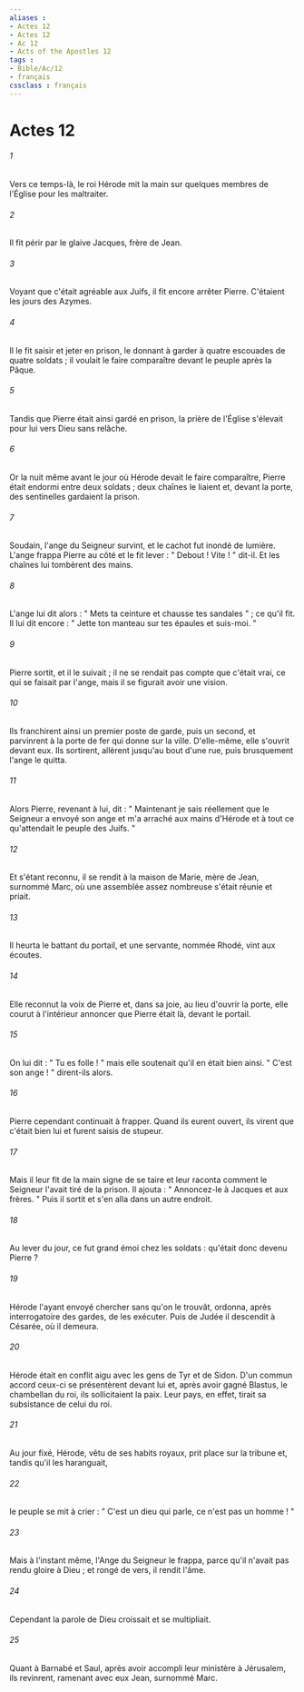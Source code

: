 ```yaml
---
aliases : 
- Actes 12
- Actes 12
- Ac 12
- Acts of the Apostles 12
tags : 
- Bible/Ac/12
- français
cssclass : français
---
```


# Actes 12

###### 1
Vers ce temps-là, le roi Hérode mit la main sur quelques membres de l'Église pour les maltraiter. 
###### 2
Il fit périr par le glaive Jacques, frère de Jean. 
###### 3
Voyant que c'était agréable aux Juifs, il fit encore arrêter Pierre. C'étaient les jours des Azymes. 
###### 4
Il le fit saisir et jeter en prison, le donnant à garder à quatre escouades de quatre soldats ; il voulait le faire comparaître devant le peuple après la Pâque. 
###### 5
Tandis que Pierre était ainsi gardé en prison, la prière de l'Église s'élevait pour lui vers Dieu sans relâche. 
###### 6
Or la nuit même avant le jour où Hérode devait le faire comparaître, Pierre était endormi entre deux soldats ; deux chaînes le liaient et, devant la porte, des sentinelles gardaient la prison. 
###### 7
Soudain, l'ange du Seigneur survint, et le cachot fut inondé de lumière. L'ange frappa Pierre au côté et le fit lever : " Debout ! Vite ! " dit-il. Et les chaînes lui tombèrent des mains. 
###### 8
L'ange lui dit alors : " Mets ta ceinture et chausse tes sandales " ; ce qu'il fit. Il lui dit encore : " Jette ton manteau sur tes épaules et suis-moi. " 
###### 9
Pierre sortit, et il le suivait ; il ne se rendait pas compte que c'était vrai, ce qui se faisait par l'ange, mais il se figurait avoir une vision. 
###### 10
Ils franchirent ainsi un premier poste de garde, puis un second, et parvinrent à la porte de fer qui donne sur la ville. D'elle-même, elle s'ouvrit devant eux. Ils sortirent, allèrent jusqu'au bout d'une rue, puis brusquement l'ange le quitta. 
###### 11
Alors Pierre, revenant à lui, dit : " Maintenant je sais réellement que le Seigneur a envoyé son ange et m'a arraché aux mains d'Hérode et à tout ce qu'attendait le peuple des Juifs. " 
###### 12
Et s'étant reconnu, il se rendit à la maison de Marie, mère de Jean, surnommé Marc, où une assemblée assez nombreuse s'était réunie et priait. 
###### 13
Il heurta le battant du portail, et une servante, nommée Rhodé, vint aux écoutes. 
###### 14
Elle reconnut la voix de Pierre et, dans sa joie, au lieu d'ouvrir la porte, elle courut à l'intérieur annoncer que Pierre était là, devant le portail. 
###### 15
On lui dit : " Tu es folle ! " mais elle soutenait qu'il en était bien ainsi. " C'est son ange ! " dirent-ils alors. 
###### 16
Pierre cependant continuait à frapper. Quand ils eurent ouvert, ils virent que c'était bien lui et furent saisis de stupeur. 
###### 17
Mais il leur fit de la main signe de se taire et leur raconta comment le Seigneur l'avait tiré de la prison. Il ajouta : " Annoncez-le à Jacques et aux frères. " Puis il sortit et s'en alla dans un autre endroit. 
###### 18
Au lever du jour, ce fut grand émoi chez les soldats : qu'était donc devenu Pierre ? 
###### 19
Hérode l'ayant envoyé chercher sans qu'on le trouvât, ordonna, après interrogatoire des gardes, de les exécuter. Puis de Judée il descendit à Césarée, où il demeura. 
###### 20
Hérode était en conflit aigu avec les gens de Tyr et de Sidon. D'un commun accord ceux-ci se présentèrent devant lui et, après avoir gagné Blastus, le chambellan du roi, ils sollicitaient la paix. Leur pays, en effet, tirait sa subsistance de celui du roi. 
###### 21
Au jour fixé, Hérode, vêtu de ses habits royaux, prit place sur la tribune et, tandis qu'il les haranguait, 
###### 22
le peuple se mit à crier : " C'est un dieu qui parle, ce n'est pas un homme ! " 
###### 23
Mais à l'instant même, l'Ange du Seigneur le frappa, parce qu'il n'avait pas rendu gloire à Dieu ; et rongé de vers, il rendit l'âme. 
###### 24
Cependant la parole de Dieu croissait et se multipliait. 
###### 25
Quant à Barnabé et Saul, après avoir accompli leur ministère à Jérusalem, ils revinrent, ramenant avec eux Jean, surnommé Marc. 
